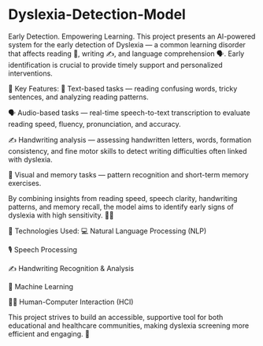 # Dyslexia-Detection-Model
Early Detection. Empowering Learning.  This project presents an AI-powered system for the early detection of Dyslexia — a common learning disorder that affects reading 📖, writing ✍️, and language comprehension 🗣️. Early identification is crucial to provide timely support and personalized interventions.

🔎 Key Features:
📄 Text-based tasks — reading confusing words, tricky sentences, and analyzing reading patterns.

🗣️ Audio-based tasks — real-time speech-to-text transcription to evaluate reading speed, fluency, pronunciation, and accuracy.

✍️ Handwriting analysis — assessing handwritten letters, words, formation consistency, and fine motor skills to detect writing difficulties often linked with dyslexia.

🧩 Visual and memory tasks — pattern recognition and short-term memory exercises.

By combining insights from reading speed, speech clarity, handwriting patterns, and memory recall, the model aims to identify early signs of dyslexia with high sensitivity. 🧠✨

🔬 Technologies Used:
💻 Natural Language Processing (NLP)

🎙️ Speech Processing

✍️ Handwriting Recognition & Analysis

🤖 Machine Learning

🧑‍💻 Human-Computer Interaction (HCI)

This project strives to build an accessible, supportive tool for both educational and healthcare communities, making dyslexia screening more efficient and engaging. 🌟

